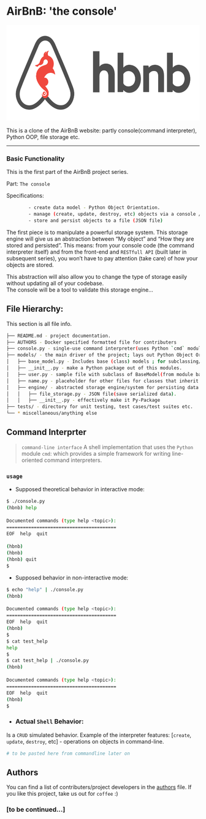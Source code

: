 # AirBnB: 'the console'

<div align="center">
 <img src="./hack/hbnb_console.png" height="250" />
</div>

This is a clone of the AirBnB website: partly console(command interpreter), Python OOP, file storage etc.

---
### Basic Functionality
This is the first part of the AirBnB project series.

Part: `The console`

Specifications:
```bash
        - create data model - Python Object Orientation.
        - manage (create, update, destroy, etc) objects via a console / command interpreter
        - store and persist objects to a file (JSON file)
```
The first piece is to manipulate a powerful storage system. This storage engine will give us an abstraction between “My object” and “How they are stored and persisted”. This means: from your console code (the command interpreter itself) and from the front-end and `RESTfull API` (built later in subsequent series), you won’t have to pay attention (take care) of how your objects are stored.

This abstraction will also allow you to change the type of storage easily without updating all of your codebase.<br/>
The console will be a tool to validate this storage engine...

## File Hierarchy:
This section is all file info.
```bash
├── README.md - project documentation.
├── AUTHORS - Docker specified formatted file for contributers
├── console.py - single-use command interpreter(uses Python `cmd` module).
├── models/ - the main driver of the project; lays out Python Object Orientation, initialization, (de)serialization etc.
│   ├── base_model.py - Includes base (class) models ; for subclassing/inheritance. Is the superclass.
│   ├── __init__.py - make a Python package out of this modules.
│   ├── user.py - sample file with subclass of BaseModel(from module base_model)
│   ├── name.py - placeholder for other files for classes that inherit from BaseModel
│   ├── engine/ - abstracted storage engine/system for persisting data.
│   │   ├── file_storage.py - JSON file(save serialized data).
│   │   ├── __init__.py - effectively make it Py-Package
├── tests/ - directory for unit testing, test cases/test suites etc.
└── * miscellaneous/anything else
```
## Command Interprter
> `command-line interface`
A shell implementation that uses the `Python` module `cmd`: which provides a simple framework for writing line-oriented command interpreters.
### `usage`
- Supposed theoretical behavior in interactive mode:
```bash
$ ./console.py
(hbnb) help

Documented commands (type help <topic>):
========================================
EOF  help  quit

(hbnb) 
(hbnb) 
(hbnb) quit
$
```

- Supposed behavior in non-interactive mode:
```bash
$ echo "help" | ./console.py
(hbnb)

Documented commands (type help <topic>):
========================================
EOF  help  quit
(hbnb) 
$
$ cat test_help
help
$
$ cat test_help | ./console.py
(hbnb)

Documented commands (type help <topic>):
========================================
EOF  help  quit
(hbnb) 
$
```

- ### Actual `Shell` Behavior:
Is a `CRUD` simulated behavior. Example of the interpreter features: [`create`, `update`, `destroy`, etc] - operations on objects in command-line.
```bash
# to be pasted here from commandline later on
```

## Authors
You can find a list of contributers/project developers in the [authors](./AUTHORS) file.
If you like this project, take us out for `coffee` :)

### [to be continued...]
